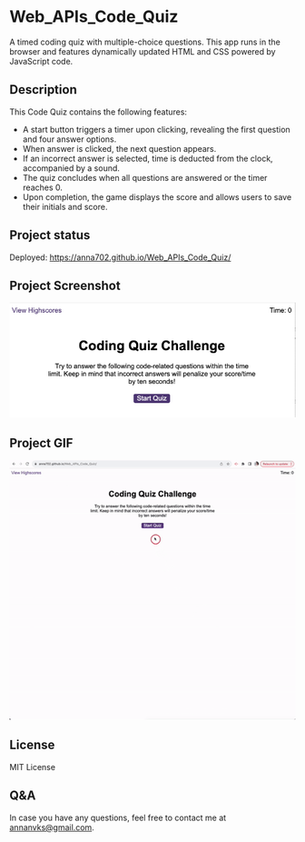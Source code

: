 # Web_APIs_Code_Quiz

A timed coding quiz with multiple-choice questions. This app runs in the browser and features dynamically updated HTML and CSS powered by JavaScript code.

## Description

This Code Quiz contains the following features:

- A start button triggers a timer upon clicking, revealing the first question and four answer options.
- When answer is clicked, the next question appears.
- If an incorrect answer is selected, time is deducted from the clock, accompanied by a sound.
- The quiz concludes when all questions are answered or the timer reaches 0.
- Upon completion, the game displays the score and allows users to save their initials and score.

## Project status

Deployed: https://anna702.github.io/Web_APIs_Code_Quiz/

## Project Screenshot

![Anna-Chernova-Code-Quiz-Screenshot](./Screenshot-code-quiz.png)

## Project GIF

![Code-Quiz-Gif](./sfx/code-quiz.gif)

## License

MIT License

## Q&A

In case you have any questions, feel free to contact me at <a href="mailto:annanvks@gmail.com?">annanvks@gmail.com</a>.
